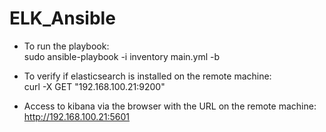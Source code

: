 # ELK_Ansible

- To run the playbook:</br>
sudo ansible-playbook -i inventory main.yml -b

- To verify if elasticsearch is installed on the remote machine: </br>
curl -X GET "192.168.100.21:9200"

- Access to kibana via the browser with the URL on the remote machine:</br>
http://192.168.100.21:5601
